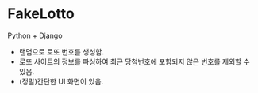 # FakeLotto

Python + Django

- 랜덤으로 로또 번호를 생성함.
- 로또 사이트의 정보를 파싱하여 최근 당첨번호에 포함되지 않은 번호를 제외할 수 있음.
- (정말)간단한 UI 화면이 있음.
